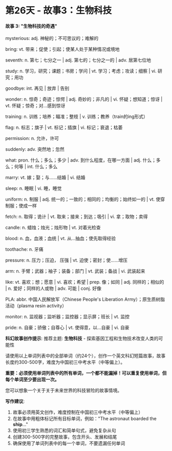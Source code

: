 # 第26天 - 故事3：生物科技

#### 故事 3: "生物科技的奇遇"

mysterious: adj. 神秘的；不可思议的；难解的

bring: vt. 带来；促使；引起；使某人处于某种情况或境地

seventh: n. 第七；七分之一 | adj. 第七的；七分之一的 | adv. 居第七位地

study: n. 学习，研究；课题；书房；学问 | vt. 学习；考虑；攻读；细察 | vi. 研究；用功

goodbye: int. 再见 | 放弃 | 告别

wonder: n. 惊奇；奇迹；惊愕 | adj. 奇妙的；非凡的 | vi. 怀疑；想知道；惊讶 | vt. 怀疑；惊奇；对…感到惊讶

training: n. 训练；培养；瞄准；整枝 | v. 训练；教养（train的ing形式）

flag: n. 标志；旗子 | vt. 标记；插旗 | vi. 标记；衰退；枯萎

permission: n. 允许，许可

suddenly: adv. 突然地；忽然

what: pron. 什么；多么；多少 | adv. 到什么程度，在哪一方面 | adj. 什么；多么；何等 | int. 什么；多么

marry: vt. 嫁；娶；与……结婚 | vi. 结婚

sleep: n. 睡眠 | vi. 睡，睡觉

uniform: n. 制服 | adj. 统一的；一致的；相同的；均衡的；始终如一的 | vt. 使穿制服；使成一样

fetch: n. 取得；诡计 | vt. 取来；接来；到达；吸引 | vi. 拿；取物；卖得

candle: n. 蜡烛；烛光；烛形物 | vt. 对着光检查

blood: n. 血，血液；血统 | vt. 从…抽血；使先取得经验

toothache: n.  牙痛

pressure: n. 压力；压迫， 压强 | vt. 迫使；密封；使……增压

arm: n. 手臂；武器；袖子；装备；部门 | vt. 武装；备战 | vi. 武装起来

like: vt. 喜欢；想；愿意 | vi. 喜欢；希望 | prep. 像；如同 | adj. 同样的；相似的 | n. 爱好；同样的人或物 | adv. 可能 | conj. 好像

PLA: abbr. 中国人民解放军（Chinese People's Liberation Army）；原生质树脂活动（plasma resin activity）

monitor: n. 监视器；监听器；监控器；显示屏；班长 | vt. 监控

pride: n. 自豪；骄傲；自尊心 | vt. 使得意，以…自豪 | vi. 自豪

**科幻故事创作提示**:
推荐主题: **生物科技** - 探索基因工程和生物技术改变人类的可能性

请使用以上单词列表中的全部单词（约24个），创作一个英文科幻短篇故事，故事长度约300-500字，难度为中国初三中考水平（中等偏上）。

**重要：必须使用单词列表中的所有单词，一个都不能漏掉！可以重复使用单词，但每个单词至少要出现一次。**

您可以想象一个关于关于未来世界的科技冒险的故事情境。

**写作建议**: 
1. 故事必须用英文创作，难度控制在中国初三中考水平（中等偏上）
2. 在故事中用粗体标记所有目标单词，例如："The astronaut boarded the **ship**..."
3. 使用初三学生熟悉的词汇和简单句式，避免复杂从句
4. 创建300-500字的完整故事，包含开头、发展和结尾
5. 确保使用了单词列表中的每一个单词，不要遗漏任何单词
